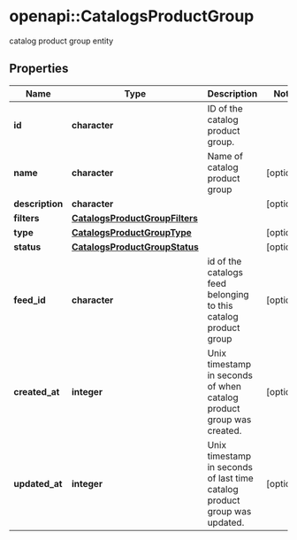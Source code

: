 # openapi::CatalogsProductGroup

catalog product group entity

## Properties
Name | Type | Description | Notes
------------ | ------------- | ------------- | -------------
**id** | **character** | ID of the catalog product group. | 
**name** | **character** | Name of catalog product group | [optional] 
**description** | **character** |  | [optional] 
**filters** | [**CatalogsProductGroupFilters**](CatalogsProductGroupFilters.md) |  | 
**type** | [**CatalogsProductGroupType**](CatalogsProductGroupType.md) |  | [optional] 
**status** | [**CatalogsProductGroupStatus**](CatalogsProductGroupStatus.md) |  | [optional] 
**feed_id** | **character** | id of the catalogs feed belonging to this catalog product group | [optional] 
**created_at** | **integer** | Unix timestamp in seconds of when catalog product group was created. | [optional] 
**updated_at** | **integer** | Unix timestamp in seconds of last time catalog product group was updated. | [optional] 


